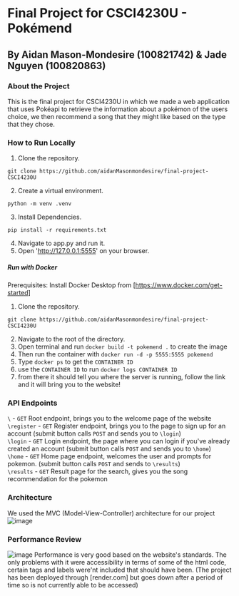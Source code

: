 # Final Project for CSCI4230U - Pokémend
## By Aidan Mason-Mondesire (100821742) & Jade Nguyen (100820863)

### About the Project
This is the final project for CSCI4230U in which we made a web application that uses Pokéapi to retrieve the information about a pokémon of the users choice,
we then recommend a song that they might like based on the type that they chose.
### How to Run Locally
1. Clone the repository.
```
git clone https://github.com/aidanMasonmondesire/final-project-CSCI4230U
```
2. Create a virtual environment.
```
python -m venv .venv
```
3. Install Dependencies.
```
pip install -r requirements.txt
```
4. Navigate to app.py and run it.
5. Open 'http://127.0.0.1:5555' on your browser.

##### Run with Docker
Prerequisites: Install Docker Desktop from  [https://www.docker.com/get-started]
1.  Clone the repository.
```
git clone https://github.com/aidanMasonmondesire/final-project-CSCI4230U
```
2. Navigate to the root of the directory.
3. Open terminal and run `docker build -t pokemend .` to create the image
4. Then run the container with `docker run -d -p 5555:5555 pokemend`
5. Type `docker ps` to get the `CONTAINER ID`
6. use the `CONTAINER ID` to run `docker logs CONTAINER ID`
7. from there it should tell you where the server is running, follow the link and it will bring you to the website!

### API Endpoints
`\` - `GET` Root endpoint, brings you to the welcome page of the website<br/>
`\register` - `GET` Register endpoint, brings you to the page to sign up for an account (submit button calls `POST` and sends you to `\login`)<br/>
`\login` - `GET` Login endpoint, the page where you can login if you've already created an account (submit button calls `POST` and sends you to `\home`)<br/>
`\home` - `GET` Home page endpoint, welcomes the user and prompts for pokemon. (submit button calls `POST` and sends to `\results`)<br/>
`\results` - `GET` Result page for the search, gives you the song recommendation for the pokemon<br/>

### Architecture
We used the MVC (Model-View-Controller) architecture for our project
![image](https://github.com/user-attachments/assets/621f13e2-c01d-41de-aafa-f35bb406f998)

### Performance Review
![image](https://github.com/user-attachments/assets/28dc5e41-b87a-4ed3-a587-d6dfe87a2126)
Performance is very good based on the website's standards. The only problems with it were accessibility in terms of some of the html code, certain tags and labels were'nt included that should have been. (The project has been deployed through [render.com] but goes down after a period of time so is not currently able to be accessed)



